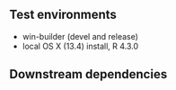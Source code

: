 ## Test environments
* win-builder (devel and release)
* local OS X (13.4) install, R 4.3.0



## Downstream dependencies


